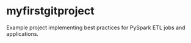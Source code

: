 # myfirstgitproject
Example project implementing best practices for PySpark ETL jobs and applications.

